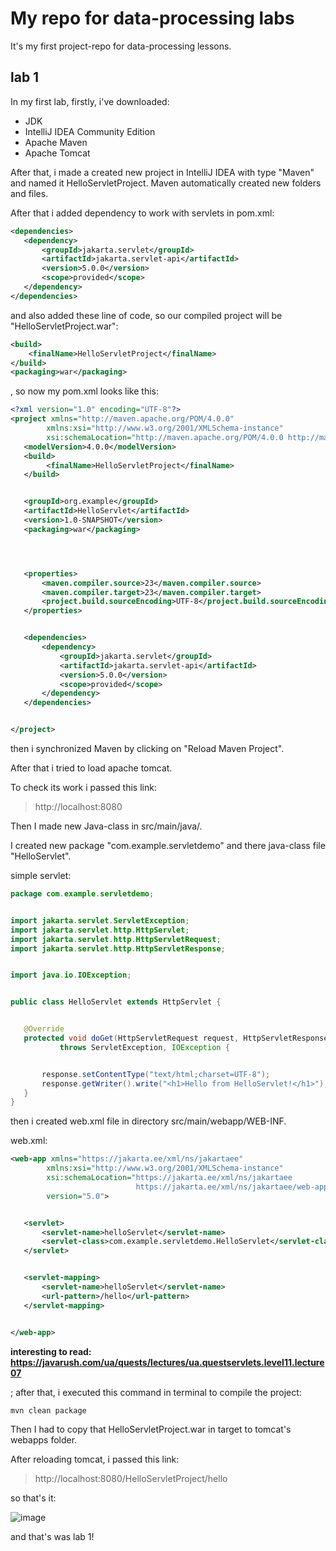 # My repo for data-processing labs

It's my first project-repo for data-processing lessons.

## lab 1

In my first lab, firstly, i've downloaded:
- JDK
- IntelliJ IDEA Community Edition
- Apache Maven
- Apache Tomcat

After that, i made a created new project in IntelliJ IDEA with type "Maven" and named it HelloServletProject.
Maven automatically created new folders and files.

After that i added dependency to work with servlets in pom.xml:

```xml
<dependencies>
   <dependency>
       <groupId>jakarta.servlet</groupId>
       <artifactId>jakarta.servlet-api</artifactId>
       <version>5.0.0</version>
       <scope>provided</scope>
   </dependency>
</dependencies>
```
and also added these line of code, so our compiled project will be "HelloServletProject.war":

```xml
<build>
    <finalName>HelloServletProject</finalName>
</build>
<packaging>war</packaging>
```
, so now my pom.xml looks like this:

```xml
<?xml version="1.0" encoding="UTF-8"?>
<project xmlns="http://maven.apache.org/POM/4.0.0"
        xmlns:xsi="http://www.w3.org/2001/XMLSchema-instance"
        xsi:schemaLocation="http://maven.apache.org/POM/4.0.0 http://maven.apache.org/xsd/maven-4.0.0.xsd">
   <modelVersion>4.0.0</modelVersion>
   <build>
        <finalName>HelloServletProject</finalName>
   </build>


   <groupId>org.example</groupId>
   <artifactId>HelloServlet</artifactId>
   <version>1.0-SNAPSHOT</version>
   <packaging>war</packaging>




   <properties>
       <maven.compiler.source>23</maven.compiler.source>
       <maven.compiler.target>23</maven.compiler.target>
       <project.build.sourceEncoding>UTF-8</project.build.sourceEncoding>
   </properties>


   <dependencies>
       <dependency>
           <groupId>jakarta.servlet</groupId>
           <artifactId>jakarta.servlet-api</artifactId>
           <version>5.0.0</version>
           <scope>provided</scope>
       </dependency>
   </dependencies>


</project>

```

then i synchronized Maven by clicking on "Reload Maven Project".

After that i tried to load apache tomcat.

To check its work i passed this link:

> http://localhost:8080

Then I made new Java-class in src/main/java/.

I created new package "com.example.servletdemo" and there java-class file "HelloServlet".

simple servlet:

```java
package com.example.servletdemo;


import jakarta.servlet.ServletException;
import jakarta.servlet.http.HttpServlet;
import jakarta.servlet.http.HttpServletRequest;
import jakarta.servlet.http.HttpServletResponse;


import java.io.IOException;


public class HelloServlet extends HttpServlet {


   @Override
   protected void doGet(HttpServletRequest request, HttpServletResponse response)
           throws ServletException, IOException {


       response.setContentType("text/html;charset=UTF-8");
       response.getWriter().write("<h1>Hello from HelloServlet!</h1>");
   }
}
```
then i created web.xml file in directory src/main/webapp/WEB-INF.

web.xml:
```xml
<web-app xmlns="https://jakarta.ee/xml/ns/jakartaee"
        xmlns:xsi="http://www.w3.org/2001/XMLSchema-instance"
        xsi:schemaLocation="https://jakarta.ee/xml/ns/jakartaee
                            https://jakarta.ee/xml/ns/jakartaee/web-app_5_0.xsd"
        version="5.0">


   <servlet>
       <servlet-name>helloServlet</servlet-name>
       <servlet-class>com.example.servletdemo.HelloServlet</servlet-class>
   </servlet>


   <servlet-mapping>
       <servlet-name>helloServlet</servlet-name>
       <url-pattern>/hello</url-pattern>
   </servlet-mapping>


</web-app>
```

**interesting to read: https://javarush.com/ua/quests/lectures/ua.questservlets.level11.lecture07**

; after that, i executed this command in terminal to compile the project:

```zsh
mvn clean package
```

Then I had to copy that HelloServletProject.war in target to tomcat's webapps folder.

After reloading tomcat, i passed this link:

> http://localhost:8080/HelloServletProject/hello

so that's it:

![image](https://github.com/user-attachments/assets/2edc0b6e-802c-457c-822a-462d15c9adce)

and that's was lab 1!
